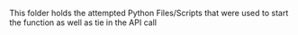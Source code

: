 This folder holds the attempted Python Files/Scripts that were used to start the function as well as tie in the API call
